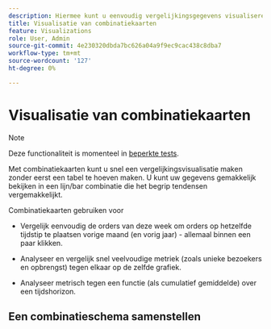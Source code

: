 ```yaml
---
description: Hiermee kunt u eenvoudig vergelijkingsgegevens visualiseren in Analysis Workspace, zoals bouwvergelijkingen met vorige maand, vorig jaar enzovoort.
title: Visualisatie van combinatiekaarten
feature: Visualizations
role: User, Admin
source-git-commit: 4e230320dbda7bc626a04a9f9ec9cac438c8dba7
workflow-type: tm+mt
source-wordcount: '127'
ht-degree: 0%

---
```



# Visualisatie van combinatiekaarten

>[!NOTE]
>
>Deze functionaliteit is momenteel in [beperkte tests](/help/release-notes/releases.md).

Met combinatiekaarten kunt u snel een vergelijkingsvisualisatie maken zonder eerst een tabel te hoeven maken. U kunt uw gegevens gemakkelijk bekijken in een lijn/bar combinatie die het begrip tendensen vergemakkelijkt.

Combinatiekaarten gebruiken voor

* Vergelijk eenvoudig de orders van deze week om orders op hetzelfde tijdstip te plaatsen vorige maand (en vorig jaar) - allemaal binnen een paar klikken.

* Analyseer en vergelijk snel veelvoudige metriek (zoals unieke bezoekers en opbrengst) tegen elkaar op de zelfde grafiek.

* Analyseer metrisch tegen een functie (als cumulatief gemiddelde) over een tijdshorizon.

## Een combinatieschema samenstellen

